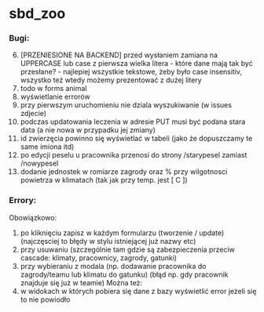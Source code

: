 # sbd_zoo

### Bugi:  
6. [PRZENIESIONE NA BACKEND] przed wysłaniem zamiana na UPPERCASE lub case z pierwsza wielka litera  - które dane mają tak być przesłane?  - najlepiej wszystkie tekstowe, żeby było case insensitiv, wszystko też wtedy możemy prezentować z dużej litery  
10. todo w forms animal  
11. wyświetlanie errorów  
12. przy pierwszym uruchomieniu nie dziala wyszukiwanie (w issues zdjecie)  
13. podczas updatowania leczenia w adresie PUT musi być podana stara data (a nie nowa w przypadku jej zmiany)  
14. id zwierzęcia powinno się wyświetlać w tabeli (jako że dopuszczamy te same imiona itd)  
15. po edycji peselu u pracownika przenosi do strony /starypesel zamiast /nowypesel  
16. dodanie jednostek w romiarze zagrody oraz % przy wilgotnosci powietrza w klimatach (tak jak przy temp. jest [ C ])  


### Errory:
Obowiązkowo:
1. po kliknięciu zapisz w każdym formularzu (tworzenie / update) (najczęsciej to błędy w stylu istniejącej już nazwy etc)
2. przy usuwaniu (szczególnie tam gdzie są zabezpieczenia przeciw cascade: klimaty, pracownicy, zagrody, gatunki)
3. przy wybieraniu z modala (np. dodawanie pracownika do zagrody/teamu lub klimatu do gatunku) (błąd np. gdy pracownik znajduje się już w teamie)
Można też:
2. w widokach w których pobiera się dane z bazy wyświetlić error jeżeli się to nie powiodło
